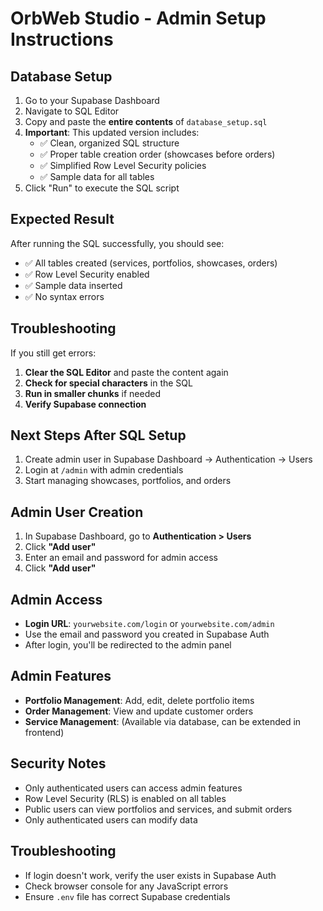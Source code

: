 # OrbWeb Studio - Admin Setup Instructions

## Database Setup
1. Go to your Supabase Dashboard
2. Navigate to SQL Editor
3. Copy and paste the **entire contents** of `database_setup.sql`
4. **Important**: This updated version includes:
   - ✅ Clean, organized SQL structure
   - ✅ Proper table creation order (showcases before orders)
   - ✅ Simplified Row Level Security policies
   - ✅ Sample data for all tables
5. Click "Run" to execute the SQL script

## Expected Result
After running the SQL successfully, you should see:
- ✅ All tables created (services, portfolios, showcases, orders)
- ✅ Row Level Security enabled
- ✅ Sample data inserted
- ✅ No syntax errors

## Troubleshooting
If you still get errors:
1. **Clear the SQL Editor** and paste the content again
2. **Check for special characters** in the SQL
3. **Run in smaller chunks** if needed
4. **Verify Supabase connection**

## Next Steps After SQL Setup
1. Create admin user in Supabase Dashboard → Authentication → Users
2. Login at `/admin` with admin credentials
3. Start managing showcases, portfolios, and orders

## Admin User Creation
1. In Supabase Dashboard, go to **Authentication > Users**
2. Click **"Add user"**
3. Enter an email and password for admin access
4. Click **"Add user"**

## Admin Access
- **Login URL**: `yourwebsite.com/login` or `yourwebsite.com/admin`
- Use the email and password you created in Supabase Auth
- After login, you'll be redirected to the admin panel

## Admin Features
- **Portfolio Management**: Add, edit, delete portfolio items
- **Order Management**: View and update customer orders
- **Service Management**: (Available via database, can be extended in frontend)

## Security Notes
- Only authenticated users can access admin features
- Row Level Security (RLS) is enabled on all tables
- Public users can view portfolios and services, and submit orders
- Only authenticated users can modify data

## Troubleshooting
- If login doesn't work, verify the user exists in Supabase Auth
- Check browser console for any JavaScript errors
- Ensure `.env` file has correct Supabase credentials